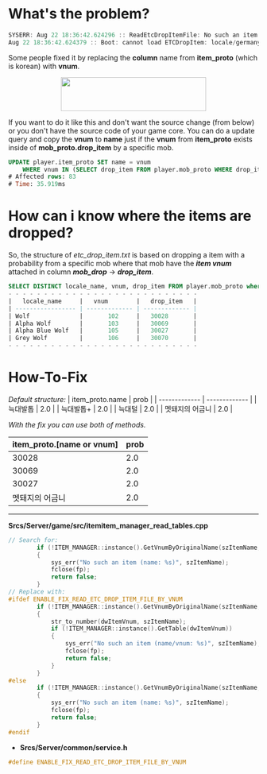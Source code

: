 
# What's the problem?
```c
SYSERR: Aug 22 18:36:42.624296 :: ReadEtcDropItemFile: No such an item (name:  Èò»ö  ´ó±â+) SYSERR:  
Aug 22 18:36:42.624379 :: Boot: cannot load ETCDropItem: locale/germany/etc_drop_item.txt
```
Some people fixed it by replacing the **column** name from **item_proto** (which is korean) with **vnum**.
<p align="center">
  <img src="https://i.gyazo.com/9adce9af6771f49f6ab51b91f505a597.png" width="292px" height="68px"/></p>

If you want to do it like this and don't want the source change (from below) or you don't have the source code of your game core. You can do a update query and copy the **vnum** to **name** just if the **vnum** from **item_proto** exists inside of **mob_proto.drop_item** by a specific mob.  

```sql
UPDATE player.item_proto SET name = vnum
	WHERE vnum IN (SELECT drop_item FROM player.mob_proto WHERE drop_item >= 10);  
# Affected rows: 83  
# Time: 35.919ms
```
# How can i know where the items are dropped?
So, the structure of *etc_drop_item.txt* is based on dropping a item with a probability from a specific mob where that mob have the ***item vnum*** attached in column ***mob_drop*** -> ***drop_item***.
```sql
SELECT DISTINCT locale_name, vnum, drop_item FROM player.mob_proto where drop_item >= 10;
- - - - - - - - - - - - - - - - - - - - - - - - - - -
| 	locale_name  	| 	vnum		|	drop_item	| 
| ----------------- | ------------- | ------------- |
| Wolf  			| 		102	  	| 	30028  		|
| Alpha Wolf		| 		103	  	| 	30069		|
| Alpha Blue Wolf 	| 		105	  	| 	30027		|
| Grey Wolf			| 		106	  	| 	30070		|
- - - - - - - - - - - - - - - - - - - - - - - - - - -
```
# How-To-Fix
*Default structure:*
| item_proto.name  | prob | 
| ------------- | ------------- |
| 늑대발톱  | 2.0  |
| 늑대발톱+  | 2.0  |
| 늑대털  | 2.0  |
| 멧돼지의 어금니  | 2.0  | 

*With the fix you can use both of methods.*

| item_proto.[name or vnum]  | prob |
| ------------- | ------------- |
| 30028  | 2.0  |
| 30069  | 2.0  |
| 30027  | 2.0  |
| 멧돼지의 어금니  | 2.0  |
___
**Srcs/Server/game/src/itemitem_manager_read_tables.cpp**
```c
// Search for:
		if (!ITEM_MANAGER::instance().GetVnumByOriginalName(szItemName, dwItemVnum))
		{
			sys_err("No such an item (name: %s)", szItemName);
			fclose(fp);
			return false;
		}
// Replace with:
#ifdef ENABLE_FIX_READ_ETC_DROP_ITEM_FILE_BY_VNUM
		if (!ITEM_MANAGER::instance().GetVnumByOriginalName(szItemName, dwItemVnum))
		{
			str_to_number(dwItemVnum, szItemName);
			if (!ITEM_MANAGER::instance().GetTable(dwItemVnum))
			{
				sys_err("No such an item (name/vnum: %s)", szItemName);
				fclose(fp);
				return false;
			}
		}
#else
		if (!ITEM_MANAGER::instance().GetVnumByOriginalName(szItemName, dwItemVnum))
		{
			sys_err("No such an item (name: %s)", szItemName);
			fclose(fp);
			return false;
		}
#endif
```
-   **Srcs/Server/common/service.h**
```c
#define ENABLE_FIX_READ_ETC_DROP_ITEM_FILE_BY_VNUM
```
